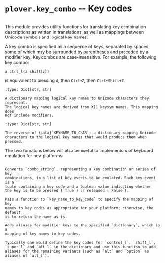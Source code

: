 # `plover.key_combo` -- Key codes

```{py:module} plover.key_combo
```

This module provides utility functions for translating key combination
descriptions as written in translations, as well as mappings between Unicode
symbols and logical key names.

A key combo is specified as a sequence of keys, separated by spaces, some of
which may be surrounded by parentheses and preceded by a modifier key. Key
combos are case-insensitive. For example, the following key combo:

    a ctrl_l(z shift(z))

is equivalent to pressing `A`, then `Ctrl+Z`, then `Ctrl+Shift+Z`.

```{data} KEYNAME_TO_CHAR
:type: Dict[str, str]

A dictionary mapping logical key names to Unicode characters they represent.
The logical key names are derived from X11 keysym names. This mapping does
not include modifiers.
```

```{data} CHAR_TO_KEYNAME
:type: Dict[str, str]

The reverse of {data}`KEYNAME_TO_CHAR`: a dictionary mapping Unicode
characters to the logical key names that would produce them when pressed.
```

The two functions below will also be useful to implementors of keyboard
emulation for new platforms:

```{function} parse_key_combo(combo_string[, key_name_to_key_code=None]) -> List[Tuple[Any, bool]]

Converts `combo_string`, representing a key combination or series of key
combinations, to a list of key events to be emulated. Each key event is a
tuple containing a key code and a boolean value indicating whether
the key is to be pressed (`True`) or released (`False`).

Pass a function to `key_name_to_key_code` to specify the mapping of key
names to key codes as appropriate for your platform; otherwise, the default
is to return the name as is.
```

```{function} add_modifiers_aliases(dictionary)
Adds aliases for modifier keys to the specified `dictionary`, which is a
mapping of key names to key codes.

Typically one would define the key codes for `control_l`, `shift_l`,
`super_l` and `alt_l` in the dictionary and use this function to add
aliases for the remaining variants (such as `alt` and `option` as
aliases of `alt_l`).
```
